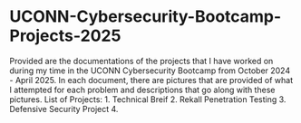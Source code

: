 # UCONN-Cybersecurity-Bootcamp-Projects-2025
Provided are the documentations of the projects that I have worked on during my time in the UCONN Cybersecurity Bootcamp from October 2024 - April 2025.
In each document, there are pictures that are provided of what I attempted for each problem and descriptions that go along with these pictures.
List of Projects:
    1. Technical Breif
    2. Rekall Penetration Testing
    3. Defensive Security Project
    4.
